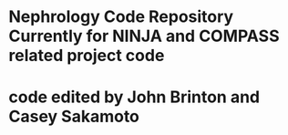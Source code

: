 # Nephrology Code Repository Currently for NINJA and COMPASS related project code

# code edited by John Brinton and Casey Sakamoto
